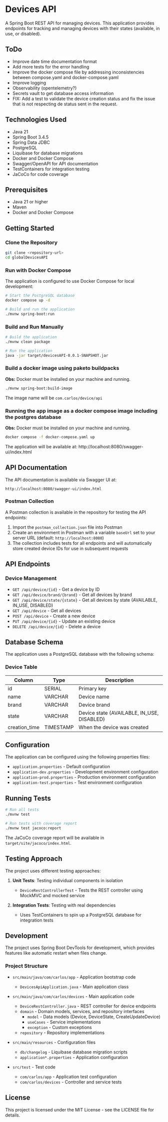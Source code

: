 # Devices API

A Spring Boot REST API for managing devices. This application provides endpoints for tracking and managing devices with their states (available, in use, or disabled).

## ToDo
- Improve date time documentation format
- Add more tests for the error handling
- Improve the docker compose file by addressing inconsistencies between compose.yaml and docker-compose.yaml
- Improve logging
- Observability (opentelemetry?)
- Secrets vault to get database access information
- FIX: Add a test to validate the device creation status and fix the issue that is not respecting de status sent in the request.

## Technologies Used

- Java 21
- Spring Boot 3.4.5
- Spring Data JDBC
- PostgreSQL
- Liquibase for database migrations
- Docker and Docker Compose
- Swagger/OpenAPI for API documentation
- TestContainers for integration testing
- JaCoCo for code coverage

## Prerequisites

- Java 21 or higher
- Maven
- Docker and Docker Compose

## Getting Started

### Clone the Repository

```bash
git clone <repository-url>
cd globalDevicesAPI
```

### Run with Docker Compose

The application is configured to use Docker Compose for local development:

```bash
# Start the PostgreSQL database
docker compose up -d

# Build and run the application
./mvnw spring-boot:run
```

### Build and Run Manually

```bash
# Build the application
./mvnw clean package

# Run the application
java -jar target/devicesAPI-0.0.1-SNAPSHOT.jar
```

### Build a docker image using paketo buildpacks
**Obs:** Docker must be installed on your machine and running.

```bash
./mvnw spring-boot:build-image
```
The image name will be `com.carlos/device/api`

### Running the app image as a docker compose image including the postgres database
**Obs:** Docker must be installed on your machine and running.

```bash
docker compose -f docker-compose.yaml up 
```
The application will be available at: http://localhost:8080/swagger-ui/index.html

## API Documentation

The API documentation is available via Swagger UI at:

```
http://localhost:8080/swagger-ui/index.html
```

### Postman Collection

A Postman collection is available in the repository for testing the API endpoints:

1. Import the `postman_collection.json` file into Postman
2. Create an environment in Postman with a variable `baseUrl` set to your server URL (default: `http://localhost:8080`)
3. The collection includes tests for all endpoints and will automatically store created device IDs for use in subsequent requests

## API Endpoints

### Device Management

- `GET /api/device/{id}` - Get a device by ID
- `GET /api/device/brand/{brand}` - Get all devices by brand
- `GET /api/device/state/{state}` - Get all devices by state (AVAILABLE, IN_USE, DISABLED)
- `GET /api/device` - Get all devices
- `POST /api/device` - Create a new device
- `PUT /api/device/{id}` - Update an existing device
- `DELETE /api/device/{id}` - Delete a device

## Database Schema

The application uses a PostgreSQL database with the following schema:

### Device Table

| Column        | Type      | Description                                |
|---------------|-----------|--------------------------------------------|
| id            | SERIAL    | Primary key                                |
| name          | VARCHAR   | Device name                                |
| brand         | VARCHAR   | Device brand                               |
| state         | VARCHAR   | Device state (AVAILABLE, IN_USE, DISABLED) |
| creation_time | TIMESTAMP | When the device was created                |

## Configuration

The application can be configured using the following properties files:

- `application.properties` - Default configuration
- `application-dev.properties` - Development environment configuration
- `application-prod.properties` - Production environment configuration
- `application-test.properties` - Test environment configuration

## Running Tests

```bash
# Run all tests
./mvnw test

# Run tests with coverage report
./mvnw test jacoco:report
```

The JaCoCo coverage report will be available in `target/site/jacoco/index.html`.

## Testing Approach

The project uses different testing approaches:

1. **Unit Tests**: Testing individual components in isolation
   - `DeviceRestControllerTest` - Tests the REST controller using MockMVC and mocked service

2. **Integration Tests**: Testing with real dependencies
   - Uses TestContainers to spin up a PostgreSQL database for integration tests

## Development

The project uses Spring Boot DevTools for development, which provides features like automatic restart when files change.

### Project Structure

- `src/main/java/com/carlos/app` - Application bootstrap code
  - `DevicesApiApplication.java` - Main application class

- `src/main/java/com/carlos/devices` - Main application code
  - `DeviceRestController.java` - REST controller for device endpoints
  - `domain` - Domain models, services, and repository interfaces
    - `model` - Data models (Device, DeviceState, CreateUpdateDevice)
    - `useCases` - Service implementations
    - `exception` - Custom exceptions
  - `repository` - Repository implementations

- `src/main/resources` - Configuration files
  - `db/changelog` - Liquibase database migration scripts
  - `application*.properties` - Application configuration

- `src/test` - Test code
  - `com/carlos/app` - Application test configuration
  - `com/carlos/devices` - Controller and service tests

## License

This project is licensed under the MIT License - see the LICENSE file for details.
